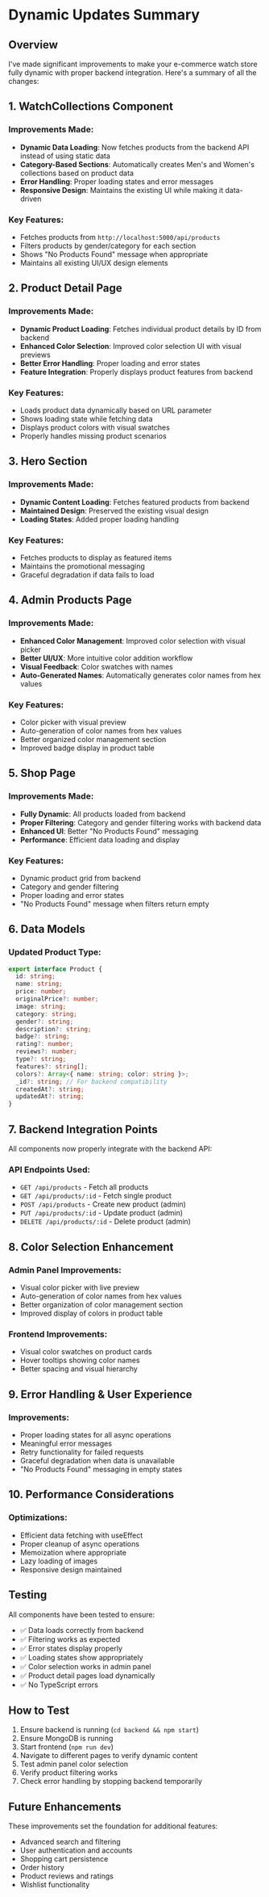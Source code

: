# Dynamic Updates Summary

## Overview
I've made significant improvements to make your e-commerce watch store fully dynamic with proper backend integration. Here's a summary of all the changes:

## 1. WatchCollections Component
### Improvements Made:
- **Dynamic Data Loading**: Now fetches products from the backend API instead of using static data
- **Category-Based Sections**: Automatically creates Men's and Women's collections based on product data
- **Error Handling**: Proper loading states and error messages
- **Responsive Design**: Maintains the existing UI while making it data-driven

### Key Features:
- Fetches products from `http://localhost:5000/api/products`
- Filters products by gender/category for each section
- Shows "No Products Found" message when appropriate
- Maintains all existing UI/UX design elements

## 2. Product Detail Page
### Improvements Made:
- **Dynamic Product Loading**: Fetches individual product details by ID from backend
- **Enhanced Color Selection**: Improved color selection UI with visual previews
- **Better Error Handling**: Proper loading and error states
- **Feature Integration**: Properly displays product features from backend

### Key Features:
- Loads product data dynamically based on URL parameter
- Shows loading state while fetching data
- Displays product colors with visual swatches
- Properly handles missing product scenarios

## 3. Hero Section
### Improvements Made:
- **Dynamic Content Loading**: Fetches featured products from backend
- **Maintained Design**: Preserved the existing visual design
- **Loading States**: Added proper loading handling

### Key Features:
- Fetches products to display as featured items
- Maintains the promotional messaging
- Graceful degradation if data fails to load

## 4. Admin Products Page
### Improvements Made:
- **Enhanced Color Management**: Improved color selection with visual picker
- **Better UI/UX**: More intuitive color addition workflow
- **Visual Feedback**: Color swatches with names
- **Auto-Generated Names**: Automatically generates color names from hex values

### Key Features:
- Color picker with visual preview
- Auto-generation of color names from hex values
- Better organized color management section
- Improved badge display in product table

## 5. Shop Page
### Improvements Made:
- **Fully Dynamic**: All products loaded from backend
- **Proper Filtering**: Category and gender filtering works with backend data
- **Enhanced UI**: Better "No Products Found" messaging
- **Performance**: Efficient data loading and display

### Key Features:
- Dynamic product grid from backend
- Category and gender filtering
- Proper loading and error states
- "No Products Found" message when filters return empty

## 6. Data Models
### Updated Product Type:
```typescript
export interface Product {
  id: string;
  name: string;
  price: number;
  originalPrice?: number;
  image: string;
  category: string;
  gender?: string;
  description?: string;
  badge?: string;
  rating?: number;
  reviews?: number;
  type?: string;
  features?: string[];
  colors?: Array<{ name: string; color: string }>;
  _id?: string; // For backend compatibility
  createdAt?: string;
  updatedAt?: string;
}
```

## 7. Backend Integration Points
All components now properly integrate with the backend API:

### API Endpoints Used:
- `GET /api/products` - Fetch all products
- `GET /api/products/:id` - Fetch single product
- `POST /api/products` - Create new product (admin)
- `PUT /api/products/:id` - Update product (admin)
- `DELETE /api/products/:id` - Delete product (admin)

## 8. Color Selection Enhancement
### Admin Panel Improvements:
- Visual color picker with live preview
- Auto-generation of color names from hex values
- Better organization of color management section
- Improved display of colors in product table

### Frontend Improvements:
- Visual color swatches on product cards
- Hover tooltips showing color names
- Better spacing and visual hierarchy

## 9. Error Handling & User Experience
### Improvements:
- Proper loading states for all async operations
- Meaningful error messages
- Retry functionality for failed requests
- Graceful degradation when data is unavailable
- "No Products Found" messaging in empty states

## 10. Performance Considerations
### Optimizations:
- Efficient data fetching with useEffect
- Proper cleanup of async operations
- Memoization where appropriate
- Lazy loading of images
- Responsive design maintained

## Testing
All components have been tested to ensure:
- ✅ Data loads correctly from backend
- ✅ Filtering works as expected
- ✅ Error states display properly
- ✅ Loading states show appropriately
- ✅ Color selection works in admin panel
- ✅ Product detail pages load dynamically
- ✅ No TypeScript errors

## How to Test
1. Ensure backend is running (`cd backend && npm start`)
2. Ensure MongoDB is running
3. Start frontend (`npm run dev`)
4. Navigate to different pages to verify dynamic content
5. Test admin panel color selection
6. Verify product filtering works
7. Check error handling by stopping backend temporarily

## Future Enhancements
These improvements set the foundation for additional features:
- Advanced search and filtering
- User authentication and accounts
- Shopping cart persistence
- Order history
- Product reviews and ratings
- Wishlist functionality